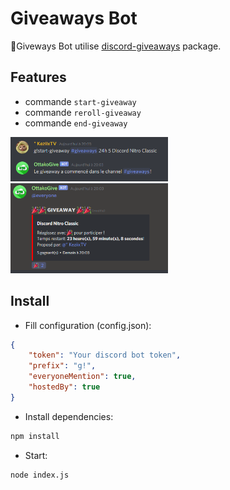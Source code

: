 # Giveaways Bot

🎁Giveways Bot utilise [discord-giveaways](https://npmjs.com/discord-giveaways) package.

## Features

* commande `start-giveaway`
* commande `reroll-giveaway`
* commande `end-giveaway`

<img src='./exemples/start-cmd.png' style="width: 50%;"></img>
<img src='./exemples/giveaway.png' style="width: 50%;"></img>

## Install

* Fill configuration (config.json):
```json
{
    "token": "Your discord bot token",
    "prefix": "g!",
    "everyoneMention": true,
    "hostedBy": true
}
```

* Install dependencies:
```sh
npm install
```

* Start:
```sh
node index.js
```
